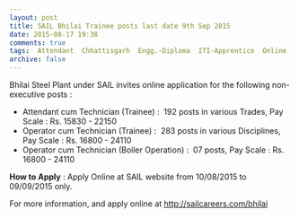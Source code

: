 ```yaml
---
layout: post
title: SAIL Bhilai Trainee posts last date 9th Sep 2015   
date: 2015-08-17 19:38
comments: true
tags:  Attendant  Chhattisgarh  Engg.-Diploma  ITI-Apprentice  Online  Public-Sector  SAIL  Steel  Technician  Trainee 
archive: false
---
```

Bhilai Steel Plant under SAIL invites online application for the following non-executive posts :

- Attendant cum Technician (Trainee) :  192 posts in various Trades, Pay Scale : Rs. 15830 - 22150
- Operator cum Technician (Trainee) :  283 posts in various Disciplines, Pay Scale : Rs. 16800 - 24110 
- Operator cum Technician (Boiler Operation) :  07 posts, Pay Scale : Rs. 16800 - 24110  

**How to Apply** : Apply Online at SAIL website from 10/08/2015 to  09/09/2015 only. 




For more information, and apply online at <http://sailcareers.com/bhilai>





